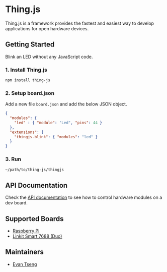 # Thing.js
Thing.js is a framework provides the fastest and easiest way to develop applications for open hardware devices.

## Getting Started
Blink an LED without any JavaScript code.

### 1. Install Thing.js
```sh
npm install thing-js
```

### 2. Setup board.json
Add a new file `board.json` and add the below JSON object.
```json
{
  "modules": {
    "led" : { "module": "Led", "pins": 44 }
  },
  "extensions": {
    "thingjs-blink": { "modules": "led" }
  }
}
```

### 3. Run
```sh
~/path/to/thing-js/thingjs
```

## API Documentation
Check the [API documentation][api-doc] to see how to control hardware modules on a dev board.

## Supported Boards
* [Raspberry Pi][rpi]
* [Linkit Smart 7688 (Duo)][linkit7688]

## Maintainers
* [Evan Tseng](http://evanxd.io)

[api-doc]: https://thing-js.github.io/doc
[rpi]: https://www.raspberrypi.org
[linkit7688]: https://labs.mediatek.com/site/global/developer_tools/mediatek_linkit_smart_7688/whatis_7688/index.gsp
